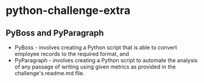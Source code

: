 # python-challenge-extra

##  PyBoss and PyParagraph

* PyBoss - involves creating a Python script that is able to convert employee records to the required format, and 
* PyParagraph - involves creating a Python script to automate the analysis of any passage of writing using given metrics as provided in the challenge's readme.md file.